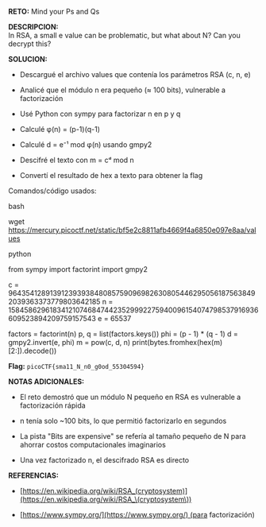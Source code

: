 **RETO:** Mind your Ps and Qs

**DESCRIPCION:**  
In RSA, a small e value can be problematic, but what about N? Can you decrypt this?

**SOLUCION:**

- Descargué el archivo values que contenía los parámetros RSA (c, n, e)
    
- Analicé que el módulo n era pequeño (≈ 100 bits), vulnerable a factorización
    
- Usé Python con sympy para factorizar n en p y q
    
- Calculé φ(n) = (p-1)(q-1)
    
- Calculé d = e⁻¹ mod φ(n) usando gmpy2
    
- Descifré el texto con m = cᵈ mod n
    
- Convertí el resultado de hex a texto para obtener la flag
    

Comandos/código usados:

bash

wget https://mercury.picoctf.net/static/bf5e2c8811afb4669f4a6850e097e8aa/values

python

from sympy import factorint
import gmpy2

c = 964354128913912393938480857590969826308054462950561875638492039363373779803642185
n = 1584586296183412107468474423529992275940096154074798537916936609523894209759157543
e = 65537

factors = factorint(n)
p, q = list(factors.keys())
phi = (p - 1) * (q - 1)
d = gmpy2.invert(e, phi)
m = pow(c, d, n)
print(bytes.fromhex(hex(m)[2:]).decode())

**Flag:** `picoCTF{sma11_N_n0_g0od_55304594}`

**NOTAS ADICIONALES:**

- El reto demostró que un módulo N pequeño en RSA es vulnerable a factorización rápida
    
- n tenía solo ~100 bits, lo que permitió factorizarlo en segundos
    
- La pista "Bits are expensive" se refería al tamaño pequeño de N para ahorrar costos computacionales imaginarios
    
- Una vez factorizado n, el descifrado RSA es directo
    

**REFERENCIAS:**

- [https://en.wikipedia.org/wiki/RSA_(cryptosystem)](https://en.wikipedia.org/wiki/RSA_\(cryptosystem\))
    
- [https://www.sympy.org/](https://www.sympy.org/) (para factorización)
